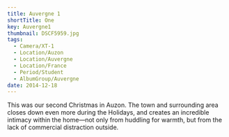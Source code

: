 ```yaml
---
title: Auvergne 1
shortTitle: One
key: Auvergne1
thumbnail: DSCF5959.jpg
tags:
  - Camera/XT-1
  - Location/Auzon
  - Location/Auvergne
  - Location/France
  - Period/Student
  - AlbumGroup/Auvergne
date: 2014-12-18
---
```

This was our second Christmas in Auzon. The town and surrounding area closes down even more during the Holidays, and creates an incredible intimacy within the home—not only from huddling for warmth, but from the lack of commercial distraction outside.
